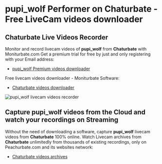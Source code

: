 # pupi_wolf Performer on Chaturbate - Free LiveCam videos downloader

## Chaturbate Live Videos Recorder

Monitor and record livecam videos of **pupi_wolf** from **Chaturbate** with Moniturbate.com
Get a premium trial for free by just and only registering with your Email address:
* [pupi_wolf Premium videos downloader](https://moniturbate.com/request-demo-licence-key.html)

Free livecam videos downloader - Moniturbate Software:
* [Chaturbate videos downloader](https://moniturbate.com/moniturbate-download-software.html)

![pupi_wolf livecam videos recorder](https://peachurnet.com/templates/moniturbate-software.png)


## Capture pupi_wolf videos from the Cloud and watch your recordings on Streaming

Without the need of downloading a software, capture **pupi_wolf** livecam videos from **Chaturbate** 100% online.
Watch Livecam archives from **Chaturbate** unlimitedly from thousands of existing recordings, only on Peachurbate.com and its websites network:
* [Chaturbate videos archives](https://peachurnet.com/)